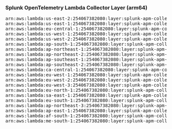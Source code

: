 <h3>Splunk OpenTelemetry Lambda Collector Layer (arm64)</h3>

<pre>
arn:aws:lambda:us-east-2:254067382080:layer:splunk-apm-collector-arm:7
arn:aws:lambda:us-east-1:254067382080:layer:splunk-apm-collector-arm:7
arn:aws:lambda:eu-central-1:254067382080:layer:splunk-apm-collector-arm:7
arn:aws:lambda:us-west-1:254067382080:layer:splunk-apm-collector-arm:7
arn:aws:lambda:us-west-2:254067382080:layer:splunk-apm-collector-arm:7
arn:aws:lambda:ap-south-1:254067382080:layer:splunk-apm-collector-arm:7
arn:aws:lambda:ap-northeast-1:254067382080:layer:splunk-apm-collector-arm:7
arn:aws:lambda:ap-northeast-2:254067382080:layer:splunk-apm-collector-arm:7
arn:aws:lambda:ap-southeast-1:254067382080:layer:splunk-apm-collector-arm:7
arn:aws:lambda:ap-southeast-2:254067382080:layer:splunk-apm-collector-arm:7
arn:aws:lambda:ca-central-1:254067382080:layer:splunk-apm-collector-arm:7
arn:aws:lambda:eu-west-1:254067382080:layer:splunk-apm-collector-arm:7
arn:aws:lambda:eu-west-2:254067382080:layer:splunk-apm-collector-arm:7
arn:aws:lambda:eu-west-3:254067382080:layer:splunk-apm-collector-arm:7
arn:aws:lambda:eu-north-1:254067382080:layer:splunk-apm-collector-arm:7
arn:aws:lambda:sa-east-1:254067382080:layer:splunk-apm-collector-arm:7
arn:aws:lambda:eu-south-1:254067382080:layer:splunk-apm-collector-arm:7
arn:aws:lambda:ap-northeast-3:254067382080:layer:splunk-apm-collector-arm:7
arn:aws:lambda:ap-east-1:254067382080:layer:splunk-apm-collector-arm:7
arn:aws:lambda:af-south-1:254067382080:layer:splunk-apm-collector-arm:7
arn:aws:lambda:me-south-1:254067382080:layer:splunk-apm-collector-arm:7
</pre>
